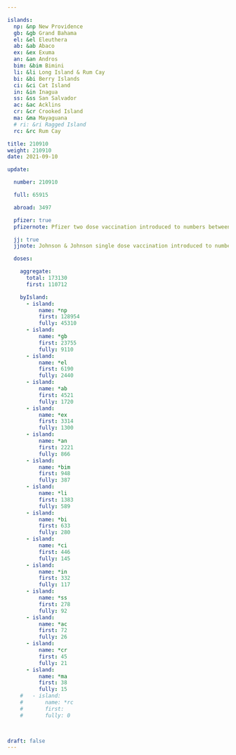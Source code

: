 ```yaml
---

islands:
  np: &np New Providence
  gb: &gb Grand Bahama
  el: &el Eleuthera
  ab: &ab Abaco
  ex: &ex Exuma
  an: &an Andros
  bim: &bim Bimini
  li: &li Long Island & Rum Cay
  bi: &bi Berry Islands
  ci: &ci Cat Island
  in: &in Inagua
  ss: &ss San Salvador
  ac: &ac Acklins
  cr: &cr Crooked Island
  ma: &ma Mayaguana
  # ri: &ri Ragged Island
  rc: &rc Rum Cay

title: 210910
weight: 210910
date: 2021-09-10

update:

  number: 210910

  full: 65915

  abroad: 3497

  pfizer: true
  pfizernote: Pfizer two dose vaccination introduced to numbers between Sunday, Aug 08, 2021 and  Saturday, Aug 14, 2021 period.

  jj: true
  jjnote: Johnson & Johnson single dose vaccination introduced to numbers between Sunday, Sep 05, 2021 and Fri, Sep 10, 2021 period.

  doses:

    aggregate:
      total: 173130
      first: 110712

    byIsland:
      - island:
          name: *np
          first: 128954
          fully: 45310
      - island:
          name: *gb
          first: 23755
          fully: 9110
      - island:
          name: *el
          first: 6190
          fully: 2440
      - island:
          name: *ab
          first: 4521
          fully: 1720
      - island:
          name: *ex
          first: 3314
          fully: 1300
      - island:
          name: *an
          first: 2221
          fully: 866
      - island:
          name: *bim
          first: 948
          fully: 387
      - island:
          name: *li
          first: 1383
          fully: 589
      - island:
          name: *bi
          first: 633
          fully: 280
      - island:
          name: *ci
          first: 446
          fully: 145
      - island:
          name: *in
          first: 332
          fully: 117
      - island:
          name: *ss
          first: 278
          fully: 92
      - island:
          name: *ac
          first: 72
          fully: 26
      - island:
          name: *cr
          first: 45
          fully: 21
      - island:
          name: *ma
          first: 38
          fully: 15
    #   - island:
    #       name: *rc
    #       first: 
    #       fully: 0

    

draft: false
---
```


